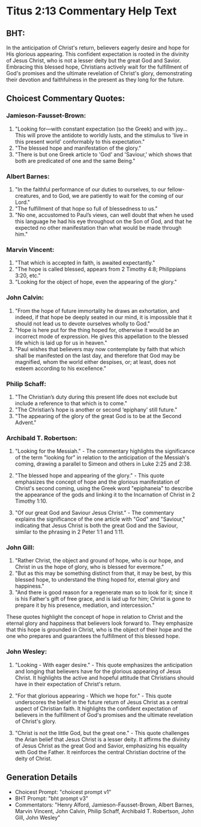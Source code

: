 # Titus 2:13 Commentary Help Text

## BHT:
In the anticipation of Christ's return, believers eagerly desire and hope for His glorious appearing. This confident expectation is rooted in the divinity of Jesus Christ, who is not a lesser deity but the great God and Savior. Embracing this blessed hope, Christians actively wait for the fulfillment of God's promises and the ultimate revelation of Christ's glory, demonstrating their devotion and faithfulness in the present as they long for the future.

## Choicest Commentary Quotes:
### Jamieson-Fausset-Brown:
1. "Looking for—with constant expectation (so the Greek) and with joy... This will prove the antidote to worldly lusts, and the stimulus to 'live in this present world' conformably to this expectation." 
2. "The blessed hope and manifestation of the glory." 
3. "There is but one Greek article to 'God' and 'Saviour,' which shows that both are predicated of one and the same Being."

### Albert Barnes:
1. "In the faithful performance of our duties to ourselves, to our fellow-creatures, and to God, we are patiently to wait for the coming of our Lord." 
2. "The fulfillment of that hope so full of blessedness to us."
3. "No one, accustomed to Paul’s views, can well doubt that when he used this language he had his eye throughout on the Son of God, and that he expected no other manifestation than what would be made through him."

### Marvin Vincent:
1. "That which is accepted in faith, is awaited expectantly." 
2. "The hope is called blessed, appears from 2 Timothy 4:8; Philippians 3:20, etc." 
3. "Looking for the object of hope, even the appearing of the glory."

### John Calvin:
1. "From the hope of future immortality he draws an exhortation, and indeed, if that hope be deeply seated in our mind, it is impossible that it should not lead us to devote ourselves wholly to God."
2. "Hope is here put for the thing hoped for, otherwise it would be an incorrect mode of expression. He gives this appellation to the blessed life which is laid up for us in heaven."
3. "Paul wishes that believers may now contemplate by faith that which shall be manifested on the last day, and therefore that God may be magnified, whom the world either despises, or; at least, does not esteem according to his excellence."

### Philip Schaff:
1. "The Christian’s duty during this present life does not exclude but include a reference to that which is to come."
2. "The Christian’s hope is another or second ‘epiphany’ still future."
3. "The appearing of the glory of the great God is to be at the Second Advent."

### Archibald T. Robertson:
1. "Looking for the Messiah." - The commentary highlights the significance of the term "looking for" in relation to the anticipation of the Messiah's coming, drawing a parallel to Simeon and others in Luke 2:25 and 2:38.

2. "The blessed hope and appearing of the glory." - This quote emphasizes the concept of hope and the glorious manifestation of Christ's second coming, using the Greek word "epiphaneia" to describe the appearance of the gods and linking it to the Incarnation of Christ in 2 Timothy 1:10.

3. "Of our great God and Saviour Jesus Christ." - The commentary explains the significance of the one article with "God" and "Saviour," indicating that Jesus Christ is both the great God and the Saviour, similar to the phrasing in 2 Peter 1:1 and 1:11.

### John Gill:
1. "Rather Christ, the object and ground of hope, who is our hope, and Christ in us the hope of glory, who is blessed for evermore."
2. "But as this may be something distinct from that, it may be best, by this blessed hope, to understand the thing hoped for, eternal glory and happiness."
3. "And there is good reason for a regenerate man so to look for it; since it is his Father's gift of free grace, and is laid up for him; Christ is gone to prepare it by his presence, mediation, and intercession."

These quotes highlight the concept of hope in relation to Christ and the eternal glory and happiness that believers look forward to. They emphasize that this hope is grounded in Christ, who is the object of their hope and the one who prepares and guarantees the fulfillment of this blessed hope.

### John Wesley:
1. "Looking - With eager desire." - This quote emphasizes the anticipation and longing that believers have for the glorious appearing of Jesus Christ. It highlights the active and hopeful attitude that Christians should have in their expectation of Christ's return.

2. "For that glorious appearing - Which we hope for." - This quote underscores the belief in the future return of Jesus Christ as a central aspect of Christian faith. It highlights the confident expectation of believers in the fulfillment of God's promises and the ultimate revelation of Christ's glory.

3. "Christ is not the little God, but the great one." - This quote challenges the Arian belief that Jesus Christ is a lesser deity. It affirms the divinity of Jesus Christ as the great God and Savior, emphasizing his equality with God the Father. It reinforces the central Christian doctrine of the deity of Christ.


## Generation Details
- Choicest Prompt: "choicest prompt v1"
- BHT Prompt: "bht prompt v3"
- Commentators: "Henry Alford, Jamieson-Fausset-Brown, Albert Barnes, Marvin Vincent, John Calvin, Philip Schaff, Archibald T. Robertson, John Gill, John Wesley"
